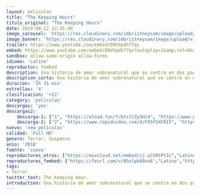 ```yaml
---
layout: peliculas
title: "The Keeping Hours"
titulo_original: "The Keeping Hours"
date: 2018-08-12 22:35:40
image_carousel: 'https://res.cloudinary.com/imbriitneysam/image/upload/v1542070821/keeping-poster-min.jpg'
image_banner: 'https://res.cloudinary.com/imbriitneysam/image/upload/v1542070821/keeping-banner-min.jpg'
trailer: https://www.youtube.com/embed/D9VVpdh77qs
embed: https://www.youtube.com/embed/D9VVpdh77qs?autoplay=1&amp;rel=0&amp;hd=1&border=0&wmode=opaque&enablejsapi=1&modestbranding=1&controls=1&showinfo=0
sandbox: allow-same-origin allow-forms
idioma: 'Latino'
reproductor: fembed
description: Una historia de amor sobrenatural que se centra en dos padres cuya vida se desmorona después de que su hijo muere. El hombre, ahora un abogado exitoso, y la mujer, ahora casada y autora, tienen la oportunidad de reconciliarse diez años después.
description_corta: Una historia de amor sobrenatural que se centra en dos padres cuya vida se desmorona después de que su hijo muere. El hombre, ahora un abogado exitoso, y la mujer, ahora casada y autora, tienen la oportunidad de reconciliarse diez años después.
duracion: '1h 31 min'
estrellas: '4'
clasificacion: '+12'
category: 'peliculas'
descargas: 'yes'
descargas2:
    descarga-1: ["1", "https://oload.fun/f/bts7zZy5Hi4", "https://www.google.com/s2/favicons?domain=openload.co","OpenLoad","https://res.cloudinary.com/imbriitneysam/image/upload/v1541473684/mexico.png", "Latino", "Full HD"]
    descarga-2: ["2", "https://www.rapidvideo.com/d/FX5YSXFR15", "https://www.google.com/s2/favicons?domain=www.rapidvideo.com","RapidVideo","https://res.cloudinary.com/imbriitneysam/image/upload/v1541473684/mexico.png", "Latino", "Full HD"]
nuevo: 'new_peliculas'
calidad: 'Full HD'
genero: Terror, Suspenso
anio: '2018'
fuente: 'cueva'
reproductores_otros: ["https://movcloud.net/embed/cj-yC50tPY2c","Latino"]
reproductores_fembed: ["https://feurl.com/v/05vlpk68no6","Latino","https://feurl.com/v/zy9nz334789","Latino","https://feurl.com/v/7qv7nq2e6wo","Latino"]
tags:
- Terror
twitter_text: The Keeping Hour.
introduction: Una historia de amor sobrenatural que se centra en dos padres cuya vida se desmorona después de que su hijo muere. El hombre, ahora un abogado exitoso, y la mujer, ahora casada y autora, tienen la oportunidad de reconciliarse diez años después.
---
```



 







